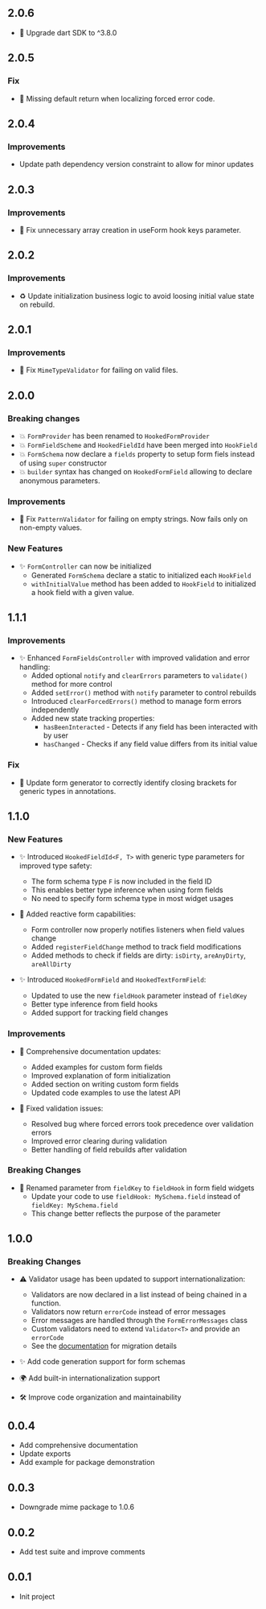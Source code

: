 ## 2.0.6

* 🔧 Upgrade dart SDK to ^3.8.0

## 2.0.5

### Fix

* 🐛 Missing default return when localizing forced error code.

## 2.0.4

### Improvements

* Update path dependency version constraint to allow for minor updates

## 2.0.3

### Improvements

* 🐛 Fix unnecessary array creation in useForm hook keys parameter.

## 2.0.2

### Improvements

* ♻️ Update initialization business logic to avoid loosing initial value state on rebuild.

## 2.0.1

### Improvements

* 🐛 Fix `MimeTypeValidator` for failing on valid files.

## 2.0.0

### Breaking changes

* 💥 `FormProvider` has been renamed to `HookedFormProvider`
* 💥 `FormFieldScheme` and `HookedFieldId` have been merged into `HookField`
* 💥 `FormSchema` now declare a `fields` property to setup form fiels instead of using `super` constructor
* 💥 `builder` syntax has changed on `HookedFormField` allowing to declare anonymous parameters.

### Improvements

* 🐛 Fix `PatternValidator` for failing on empty strings. Now fails only on non-empty values.

### New Features

* ✨ `FormController` can now be initialized
  * Generated `FormSchema` declare a static to initialized each `HookField`
  * `withInitialValue` method has been added to `HookField` to initialized a hook field with a given value.

## 1.1.1

### Improvements

* ✨ Enhanced `FormFieldsController` with improved validation and error handling:
  * Added optional `notify` and `clearErrors` parameters to `validate()` method for more control
  * Added `setError()` method with `notify` parameter to control rebuilds
  * Introduced `clearForcedErrors()` method to manage form errors independently
  * Added new state tracking properties:
    * `hasBeenInteracted` - Detects if any field has been interacted with by user
    * `hasChanged` - Checks if any field value differs from its initial value

### Fix

* 🐛 Update form generator to correctly identify closing brackets for generic types in annotations.

## 1.1.0

### New Features

* ✨ Introduced `HookedFieldId<F, T>` with generic type parameters for improved type safety:
  * The form schema type `F` is now included in the field ID
  * This enables better type inference when using form fields
  * No need to specify form schema type in most widget usages

* 🔄 Added reactive form capabilities:
  * Form controller now properly notifies listeners when field values change
  * Added `registerFieldChange` method to track field modifications
  * Added methods to check if fields are dirty: `isDirty`, `areAnyDirty`, `areAllDirty`

* ✨ Introduced `HookedFormField` and `HookedTextFormField`:
  * Updated to use the new `fieldHook` parameter instead of `fieldKey`
  * Better type inference from field hooks
  * Added support for tracking field changes

### Improvements

* 📝 Comprehensive documentation updates:
  * Added examples for custom form fields
  * Improved explanation of form initialization
  * Added section on writing custom form fields
  * Updated code examples to use the latest API

* 🐛 Fixed validation issues:
  * Resolved bug where forced errors took precedence over validation errors
  * Improved error clearing during validation
  * Better handling of field rebuilds after validation

### Breaking Changes

* 🔄 Renamed parameter from `fieldKey` to `fieldHook` in form field widgets
  * Update your code to use `fieldHook: MySchema.field` instead of `fieldKey: MySchema.field`
  * This change better reflects the purpose of the parameter

## 1.0.0

### Breaking Changes

* ⚠️ Validator usage has been updated to support internationalization:
  * Validators are now declared in a list instead of being chained in a function.
  * Validators now return `errorCode` instead of error messages
  * Error messages are handled through the `FormErrorMessages` class
  * Custom validators need to extend `Validator<T>` and provide an `errorCode`
  * See the [documentation](README.md#custom-validation-messages--internationalization) for migration details

* ✨ Add code generation support for form schemas
* 🌍 Add built-in internationalization support
* 🛠️ Improve code organization and maintainability

## 0.0.4

* Add comprehensive documentation
* Update exports
* Add example for package demonstration

## 0.0.3

* Downgrade mime package to 1.0.6

## 0.0.2

* Add test suite and improve comments

## 0.0.1

* Init project
